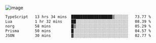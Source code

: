 ![image](https://github-profile-trophy.vercel.app/?username=CMOISDEAD&theme=darkhub&row=1&no-frame=true&margin-w=15&margin-h=15)
<!--START_SECTION:waka-->

```txt
TypeScript   13 hrs 34 mins  ██████████████████▒░░░░░░   73.77 %
Lua          1 hr 32 mins    ██░░░░░░░░░░░░░░░░░░░░░░░   08.39 %
norg         58 mins         █▒░░░░░░░░░░░░░░░░░░░░░░░   05.29 %
Prisma       50 mins         █░░░░░░░░░░░░░░░░░░░░░░░░   04.57 %
JSON         30 mins         ▓░░░░░░░░░░░░░░░░░░░░░░░░   02.77 %
```

<!--END_SECTION:waka--> 
